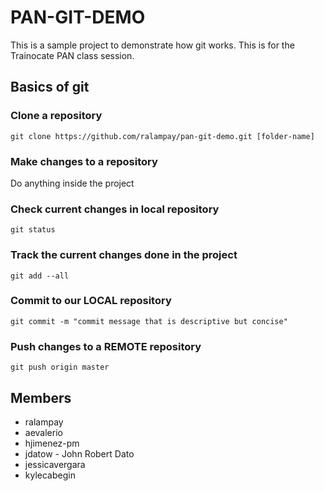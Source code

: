 # PAN-GIT-DEMO

This is a sample project to demonstrate how git works. This is for the Trainocate PAN class session.

## Basics of git

### Clone a repository

```
git clone https://github.com/ralampay/pan-git-demo.git [folder-name]
```

### Make changes to a repository

Do anything inside the project

### Check current changes in local repository

```
git status
```

### Track the current changes done in the project

```
git add --all
```

### Commit to our LOCAL repository

```
git commit -m "commit message that is descriptive but concise"
```

### Push changes to a REMOTE repository

```
git push origin master
```

## Members

* ralampay
* aevalerio
* hjimenez-pm
* jdatow - John Robert Dato
* jessicavergara
* kylecabegin

